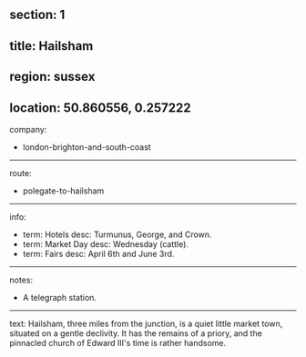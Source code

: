 section: 1
----
title: Hailsham
----
region: sussex
----
location: 50.860556, 0.257222
----
company:
- london-brighton-and-south-coast
----
route:
- polegate-to-hailsham
----
info:
- term: Hotels
  desc: Turmunus, George, and Crown.
- term: Market Day
  desc: Wednesday (cattle).
- term: Fairs
  desc: April 6th and June 3rd.
----
notes:
- A telegraph station.
----
text: Hailsham, three miles from the junction, is a quiet little market town, situated on a gentle declivity. It has the remains of a priory, and the pinnacled church of Edward III's time is rather handsome.
